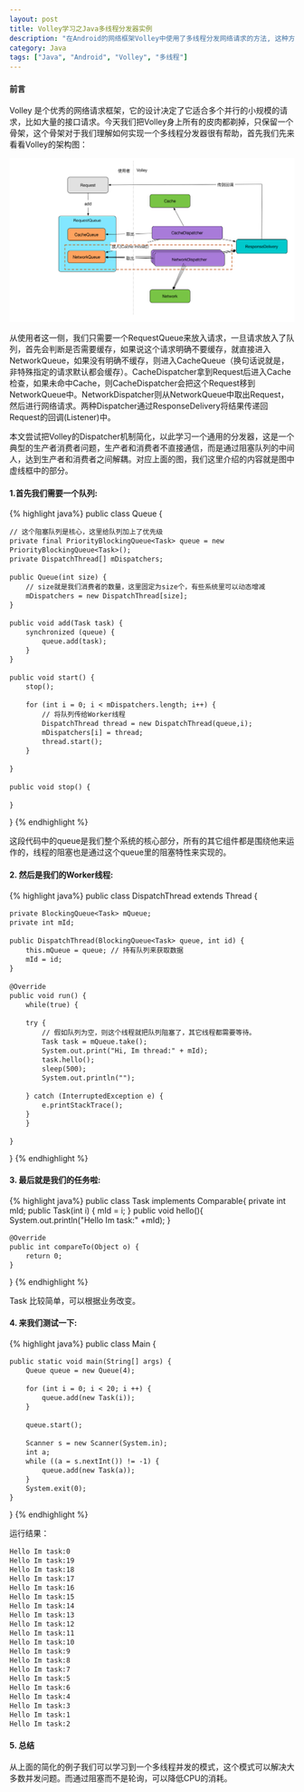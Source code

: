 ```yaml
---
layout: post
title: Volley学习之Java多线程分发器实例
description: "在Android的网络框架Volley中使用了多线程分发网络请求的方法, 这种方法可以看作是一个生产者消费者问题, 让我们也跟着来实现一个这样的小分发器"
category: Java
tags: ["Java", "Android", "Volley", "多线程"]
---
```



#### 前言

Volley 是个优秀的网络请求框架，它的设计决定了它适合多个并行的小规模的请求，比如大量的接口请求。今天我们把Volley身上所有的皮肉都剃掉，只保留一个骨架，这个骨架对于我们理解如何实现一个多线程分发器很有帮助，首先我们先来看看Volley的架构图：

![Volley](https://github.com/junyuecao/private-static/blob/master/volley1.png?raw=true)

从使用者这一侧，我们只需要一个RequestQueue来放入请求，一旦请求放入了队列，首先会判断是否需要缓存，如果说这个请求明确不要缓存，就直接进入NetworkQueue，如果没有明确不缓存，则进入CacheQueue（换句话说就是，非特殊指定的请求默认都会缓存）。CacheDispatcher拿到Request后进入Cache检查，如果未命中Cache，则CacheDispatcher会把这个Request移到NetworkQueue中。NetworkDispatcher则从NetworkQueue中取出Request，然后进行网络请求。两种Dispatcher通过ResponseDelivery将结果传递回Request的回调(Listener)中。

本文尝试把Volley的Dispatcher机制简化，以此学习一个通用的分发器，这是一个典型的生产者消费者问题，生产者和消费者不直接通信，而是通过阻塞队列的中间人，达到生产者和消费者之间解耦。对应上面的图，我们这里介绍的内容就是图中虚线框中的部分。

#### 1.首先我们需要一个队列:

{% highlight java%}
public class Queue {

    // 这个阻塞队列是核心，这里给队列加上了优先级
    private final PriorityBlockingQueue<Task> queue = new PriorityBlockingQueue<Task>(); 
    private DispatchThread[] mDispatchers;

    public Queue(int size) {
        // size就是我们消费者的数量，这里固定为size个，有些系统里可以动态增减
        mDispatchers = new DispatchThread[size]; 
    }

    public void add(Task task) {
        synchronized (queue) {
            queue.add(task);
        }
    }

    public void start() {
        stop();

        for (int i = 0; i < mDispatchers.length; i++) {
            // 将队列传给Worker线程
            DispatchThread thread = new DispatchThread(queue,i); 
            mDispatchers[i] = thread;
            thread.start();
        }

    }

    public void stop() {

    }
}
{% endhighlight %}

这段代码中的queue是我们整个系统的核心部分，所有的其它组件都是围绕他来运作的，线程的阻塞也是通过这个queue里的阻塞特性来实现的。


#### 2. 然后是我们的Worker线程:
{% highlight java%}
public class DispatchThread extends Thread {

    private BlockingQueue<Task> mQueue;
    private int mId;

    public DispatchThread(BlockingQueue<Task> queue, int id) {
        this.mQueue = queue; // 持有队列来获取数据
        mId = id;
    }

    @Override
    public void run() {
        while(true) {

        try {
            // 假如队列为空，则这个线程就把队列阻塞了，其它线程都需要等待。
            Task task = mQueue.take(); 
            System.out.print("Hi, Im thread:" + mId);
            task.hello();
            sleep(500);
            System.out.println("");

        } catch (InterruptedException e) {
            e.printStackTrace();
        }
        }

    }
}
{% endhighlight %}


#### 3. 最后就是我们的任务啦:
{% highlight java%}
public class Task implements Comparable{
    private int mId;
    public Task(int i) {
        mId = i;
    }
    public void hello(){
        System.out.println("Hello Im task:" +mId);
    }

    @Override
    public int compareTo(Object o) {
        return 0;
    }
}
{% endhighlight %}

Task 比较简单，可以根据业务改变。

#### 4. 来我们测试一下:
{% highlight java%}
public class Main {

    public static void main(String[] args) {
        Queue queue = new Queue(4);

        for (int i = 0; i < 20; i ++) {
            queue.add(new Task(i));
        }

        queue.start();

        Scanner s = new Scanner(System.in);
        int a;
        while ((a = s.nextInt()) != -1) {
            queue.add(new Task(a));
        }
        System.exit(0);
    }

}
{% endhighlight %}

运行结果：


    Hello Im task:0
    Hello Im task:19
    Hello Im task:18
    Hello Im task:17
    Hello Im task:16
    Hello Im task:15
    Hello Im task:14
    Hello Im task:13
    Hello Im task:12
    Hello Im task:11
    Hello Im task:10
    Hello Im task:9
    Hello Im task:8
    Hello Im task:7
    Hello Im task:5
    Hello Im task:6
    Hello Im task:4
    Hello Im task:3
    Hello Im task:1
    Hello Im task:2



#### 5. 总结

从上面的简化的例子我们可以学习到一个多线程并发的模式，这个模式可以解决大多数并发问题。而通过阻塞而不是轮询，可以降低CPU的消耗。

